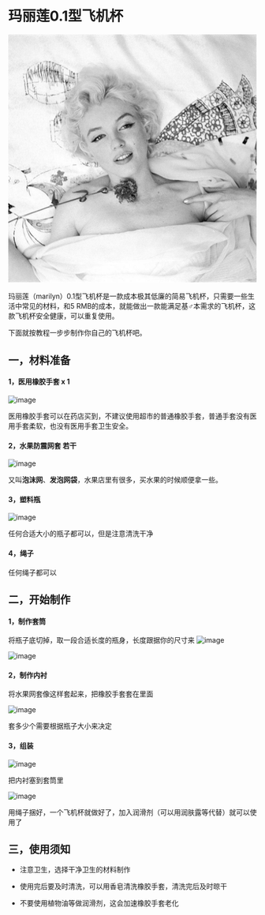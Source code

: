 # 玛丽莲0.1型飞机杯

![image](https://github.com/Cup-DIY/MasturbationCup/blob/master/SimpleMasturbationCup/Marilyn/marilyn.jpg)

玛丽莲（marilyn）0.1型飞机杯是一款成本极其低廉的简易飞机杯，只需要一些生活中常见的材料，和5 RMB的成本，就能做出一款能满足基♂本需求的飞机杯，这款飞机杯安全健康，可以重复使用。

下面就按教程一步步制作你自己的飞机杯吧。

## 一，材料准备


#### 1，医用橡胶手套 x 1
![image](https://github.com/Cup-DIY/MasturbationCup/blob/master/SimpleMasturbationCup/Marilyn/0.png)

医用橡胶手套可以在药店买到，不建议使用超市的普通橡胶手套，普通手套没有医用手套柔软，也没有医用手套卫生安全。

#### 2，水果防震网套 若干
![image](https://github.com/Cup-DIY/MasturbationCup/blob/master/SimpleMasturbationCup/Marilyn/1.png)

又叫**泡沫网**、**发泡网袋**，水果店里有很多，买水果的时候顺便拿一些。

#### 3，塑料瓶
![image](https://github.com/Cup-DIY/MasturbationCup/blob/master/SimpleMasturbationCup/Marilyn/2.png)

任何合适大小的瓶子都可以，但是注意清洗干净

#### 4，绳子

任何绳子都可以

## 二，开始制作

#### 1，制作套筒
将瓶子底切掉，取一段合适长度的瓶身，长度跟据你的尺寸来
![image](https://github.com/Cup-DIY/MasturbationCup/blob/master/SimpleMasturbationCup/Marilyn/3.png)

![image](https://github.com/Cup-DIY/MasturbationCup/blob/master/SimpleMasturbationCup/Marilyn/4.png)

#### 2，制作内衬
将水果网套像这样套起来，把橡胶手套套在里面

![image](https://github.com/Cup-DIY/MasturbationCup/blob/master/SimpleMasturbationCup/Marilyn/5.png)

套多少个需要根据瓶子大小来决定

#### 3，组装

![image](https://github.com/Cup-DIY/MasturbationCup/blob/master/SimpleMasturbationCup/Marilyn/6.png)

把内衬塞到套筒里

![image](https://github.com/Cup-DIY/MasturbationCup/blob/master/SimpleMasturbationCup/Marilyn/7.png)

用绳子捆好，一个飞机杯就做好了，加入润滑剂（可以用润肤露等代替）就可以使用了



## 三，使用须知


- 注意卫生，选择干净卫生的材料制作

- 使用完后要及时清洗，可以用香皂清洗橡胶手套，清洗完后及时晾干

- 不要使用植物油等做润滑剂，这会加速橡胶手套老化
